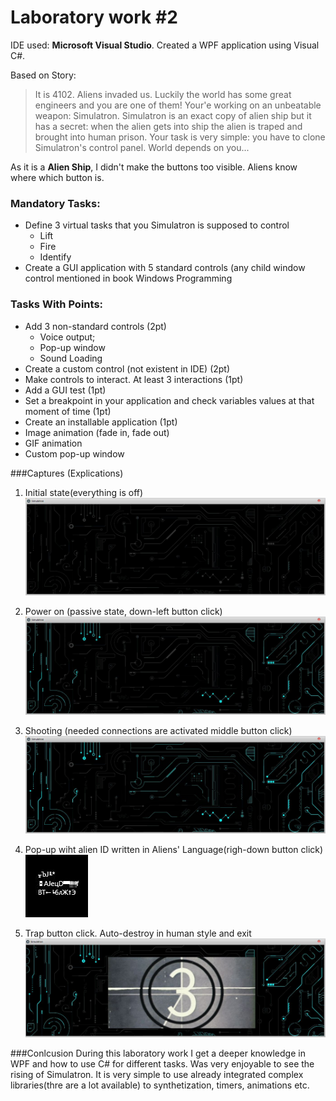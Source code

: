 # Laboratory work #2

IDE used: **Microsoft Visual Studio**. 
Created a WPF application using Visual C#.

Based on Story:
>   It is 4102. Aliens invaded us. Luckily the world has some great engineers and you are one of them! Your'e working on an unbeatable weapon: Simulatron. Simulatron is an exact copy of alien ship but it has a secret: when the alien gets into ship the alien is traped and brought into human prison. Your task is very simple: you have to clone Simulatron's control panel. World depends on you...

As it is a **Alien Ship**, I didn't make the buttons too visible. Aliens know where which button is.

### Mandatory Tasks:
  - Define 3 virtual tasks that you Simulatron is supposed to control
    - Lift
    - Fire
    - Identify
  - Create a GUI application with 5 standard controls (any child window control mentioned in book Windows Programming

### Tasks With Points:
  - Add 3 non-standard controls (2pt)
    - Voice output;
    - Pop-up window
    - Sound Loading
  - Create a custom control (not existent in IDE) (2pt)
  - Make controls to interact. At least 3 interactions (1pt)
  - Add a GUI test (1pt)
  - Set a breakpoint in your application and check variables values at that moment of time (1pt)
  - Create an installable application (1pt)
  - Image animation (fade in, fade out)
  - GIF animation
  - Custom pop-up window


###Captures (Explications)

1. Initial state(everything is off)
![init](https://raw.githubusercontent.com/TUM-FAF/FAF-121-Capastru-Andrei/master/IDE/Lab%232/capture1.JPG)

2. Power on (passive state, down-left button click)
![po](https://raw.githubusercontent.com/TUM-FAF/FAF-121-Capastru-Andrei/master/IDE/Lab%232/capture2.JPG)

3. Shooting (needed connections are activated middle button click)
![shoot](https://raw.githubusercontent.com/TUM-FAF/FAF-121-Capastru-Andrei/master/IDE/Lab%232/capture3.JPG)

4. Pop-up wiht alien ID written in Aliens' Language(righ-down button click)
![pop](https://raw.githubusercontent.com/TUM-FAF/FAF-121-Capastru-Andrei/master/IDE/Lab%232/pop-up.JPG)

5. Trap button click. Auto-destroy in human style and exit
![exit](https://raw.githubusercontent.com/TUM-FAF/FAF-121-Capastru-Andrei/master/IDE/Lab%232/capture4.JPG)
  

###Conlcusion
During this laboratory work I get a deeper knowledge in WPF and how to use C# for different tasks. Was very enjoyable to see the rising of Simulatron. It is very simple to use already integrated complex libraries(thre are a lot available) to synthetization, timers, animations etc.     
